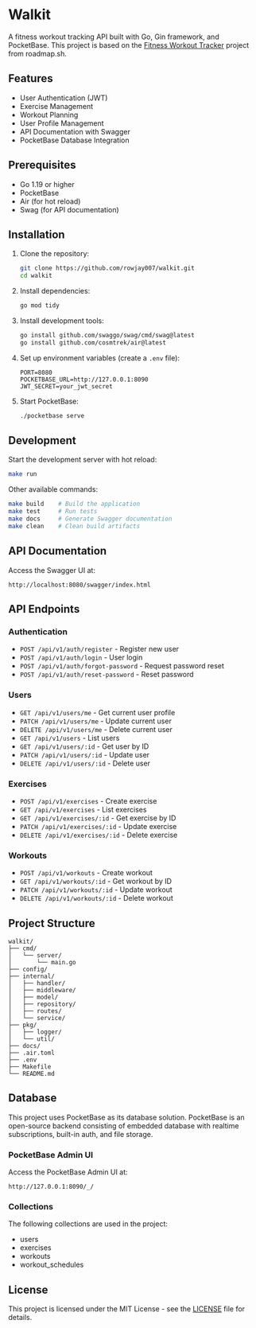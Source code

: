 # Walkit

A fitness workout tracking API built with Go, Gin framework, and PocketBase. This project is based on the [Fitness Workout Tracker](https://roadmap.sh/projects/fitness-workout-tracker) project from roadmap.sh.

## Features

- User Authentication (JWT)
- Exercise Management
- Workout Planning
- User Profile Management
- API Documentation with Swagger
- PocketBase Database Integration

## Prerequisites

- Go 1.19 or higher
- PocketBase
- Air (for hot reload)
- Swag (for API documentation)

## Installation

1. Clone the repository:
   ```bash
   git clone https://github.com/rowjay007/walkit.git
   cd walkit
   ```

2. Install dependencies:
   ```bash
   go mod tidy
   ```

3. Install development tools:
   ```bash
   go install github.com/swaggo/swag/cmd/swag@latest
   go install github.com/cosmtrek/air@latest
   ```

4. Set up environment variables (create a `.env` file):
   ```env
   PORT=8080
   POCKETBASE_URL=http://127.0.0.1:8090
   JWT_SECRET=your_jwt_secret
   ```

5. Start PocketBase:
   ```bash
   ./pocketbase serve
   ```

## Development

Start the development server with hot reload:

```bash
make run
```

Other available commands:

```bash
make build    # Build the application
make test     # Run tests
make docs     # Generate Swagger documentation
make clean    # Clean build artifacts
```

## API Documentation

Access the Swagger UI at:

```plaintext
http://localhost:8080/swagger/index.html
```

## API Endpoints

### Authentication
- `POST /api/v1/auth/register` - Register new user
- `POST /api/v1/auth/login` - User login
- `POST /api/v1/auth/forgot-password` - Request password reset
- `POST /api/v1/auth/reset-password` - Reset password

### Users
- `GET /api/v1/users/me` - Get current user profile
- `PATCH /api/v1/users/me` - Update current user
- `DELETE /api/v1/users/me` - Delete current user
- `GET /api/v1/users` - List users
- `GET /api/v1/users/:id` - Get user by ID
- `PATCH /api/v1/users/:id` - Update user
- `DELETE /api/v1/users/:id` - Delete user

### Exercises
- `POST /api/v1/exercises` - Create exercise
- `GET /api/v1/exercises` - List exercises
- `GET /api/v1/exercises/:id` - Get exercise by ID
- `PATCH /api/v1/exercises/:id` - Update exercise
- `DELETE /api/v1/exercises/:id` - Delete exercise

### Workouts
- `POST /api/v1/workouts` - Create workout
- `GET /api/v1/workouts/:id` - Get workout by ID
- `PATCH /api/v1/workouts/:id` - Update workout
- `DELETE /api/v1/workouts/:id` - Delete workout

## Project Structure

```plaintext
walkit/
├── cmd/
│   └── server/
│       └── main.go
├── config/
├── internal/
│   ├── handler/
│   ├── middleware/
│   ├── model/
│   ├── repository/
│   ├── routes/
│   └── service/
├── pkg/
│   ├── logger/
│   └── util/
├── docs/
├── .air.toml
├── .env
├── Makefile
└── README.md
```

## Database

This project uses PocketBase as its database solution. PocketBase is an open-source backend consisting of embedded database with realtime subscriptions, built-in auth, and file storage.

### PocketBase Admin UI

Access the PocketBase Admin UI at:

```plaintext
http://127.0.0.1:8090/_/
```

### Collections

The following collections are used in the project:

- users
- exercises
- workouts
- workout_schedules

## License

This project is licensed under the MIT License - see the [LICENSE](LICENSE) file for details.
